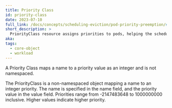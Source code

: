 ```yaml
---
title: Priority Class
id: priority-class
date: 2023-07-10
full_link: /docs/concepts/scheduling-eviction/pod-priority-preemption/#priorityclass
short_description: >
  PriorityClass resource assigns priorities to pods, helping the scheduler prioritize scheduling based on importance or criticality.
aka:
tags:
  - core-object
  - workload
---
```

A Priority Class maps a name to a priority value as an integer and is not namespaced.
<!-- more -->
The PriorityClass is a non-namespaced object mapping a name to an integer priority. The name is specified in the name field, and the priority value in the value field. Priorities range from -2147483648 to 1000000000 inclusive. Higher values indicate higher priority.
